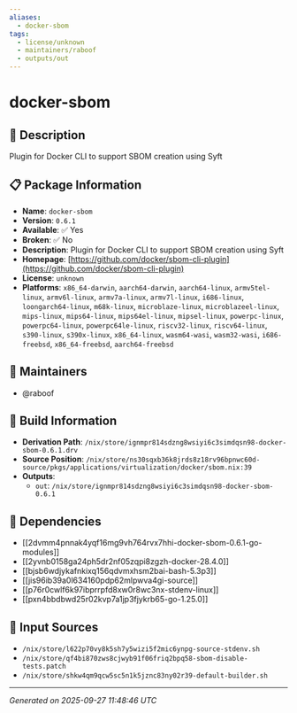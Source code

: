 ```yaml
---
aliases:
  - docker-sbom
tags:
  - license/unknown
  - maintainers/raboof
  - outputs/out
---
```


# docker-sbom

## 📝 Description

Plugin for Docker CLI to support SBOM creation using Syft

## 📋 Package Information

- **Name**: `docker-sbom`
- **Version**: `0.6.1`
- **Available**: ✅ Yes
- **Broken**: ✅ No
- **Description**: Plugin for Docker CLI to support SBOM creation using Syft
- **Homepage**: [https://github.com/docker/sbom-cli-plugin](https://github.com/docker/sbom-cli-plugin)
- **License**: `unknown`
- **Platforms**: `x86_64-darwin`, `aarch64-darwin`, `aarch64-linux`, `armv5tel-linux`, `armv6l-linux`, `armv7a-linux`, `armv7l-linux`, `i686-linux`, `loongarch64-linux`, `m68k-linux`, `microblaze-linux`, `microblazeel-linux`, `mips-linux`, `mips64-linux`, `mips64el-linux`, `mipsel-linux`, `powerpc-linux`, `powerpc64-linux`, `powerpc64le-linux`, `riscv32-linux`, `riscv64-linux`, `s390-linux`, `s390x-linux`, `x86_64-linux`, `wasm64-wasi`, `wasm32-wasi`, `i686-freebsd`, `x86_64-freebsd`, `aarch64-freebsd`
## 👥 Maintainers

- @raboof


## 🔧 Build Information

- **Derivation Path**: `/nix/store/ignmpr814sdzng8wsiyi6c3simdqsn98-docker-sbom-0.6.1.drv`
- **Source Position**: `/nix/store/ns30sqxb36k8jrds8z18rv96bpnwc60d-source/pkgs/applications/virtualization/docker/sbom.nix:39`
- **Outputs**:
  - `out`:  `/nix/store/ignmpr814sdzng8wsiyi6c3simdqsn98-docker-sbom-0.6.1`

## 🔗 Dependencies

- [[2dvmm4pnnak4yqf16mg9vh764rvx7hhi-docker-sbom-0.6.1-go-modules]]
- [[2yvnb0158ga24ph5dr2nf05zqpi8zgzh-docker-28.4.0]]
- [[bjsb6wdjykafnkixq156qdvmxhsm2bai-bash-5.3p3]]
- [[jis96ib39a0l634160pdp62mlpwva4gi-source]]
- [[p76r0cwlf6k97ibprrpfd8xw0r8wc3nx-stdenv-linux]]
- [[pxn4bbdbwd25r02kvp7a1jp3fjykrb65-go-1.25.0]]

## 📁 Input Sources

- `/nix/store/l622p70vy8k5sh7y5wizi5f2mic6ynpg-source-stdenv.sh`
- `/nix/store/qf4bi870zws8cjwyb91f06friq2bpq58-sbom-disable-tests.patch`
- `/nix/store/shkw4qm9qcw5sc5n1k5jznc83ny02r39-default-builder.sh`

---
*Generated on 2025-09-27 11:48:46 UTC*
